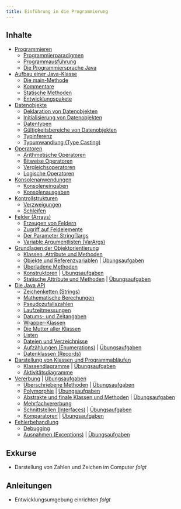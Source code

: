 ```yaml
---
title: Einführung in die Programmierung
---
```


## Inhalte
- [Programmieren](coding/coding.md)
    - [Programmierparadigmen](coding/programming-paradigms.md) 
    - [Programmausführung](coding/program-execution.md)
    - [Die Programmiersprache Java](coding/java.md)
- [Aufbau einer Java-Klasse](class-structure/class-structure.md)
    - [Die main-Methode](class-structure/main-method.md)
    - [Kommentare](class-structure/comments.md)
    - [Statische Methoden](class-structure/static-methods.md)
    - [Entwicklungspakete](class-structure/packages.md)
- [Datenobjekte](data-objects/data-objects.md)
    - [Deklaration von Datenobjekten](data-objects/declaration.md)
    - [Initialisierung von Datenobjekten](data-objects/initialization.md)
    - [Datentypen](data-objects/data-types.md) 
    - [Gültigkeitsbereiche von Datenobjekten](data-objects/scope.md)
    - [Typinferenz](data-objects/type-inference.md)
    - [Typumwandlung (Type Casting)](data-objects/type-casting.md)
- [Operatoren](operators/operators.md)
    - [Arithmetische Operatoren](operators/arithmetic-operators.md)
    - [Bitweise Operatoren](operators/bitwise-operators.md) 
    - [Vergleichsoperatoren](operators/comparison-operators.md) 
    - [Logische Operatoren](operators/logical-operators.md)
- [Konsolenanwendungen](console-applications/console-applications.md)
    - [Konsoleneingaben](console-applications/system-in.md)
    - [Konsolenausgaben](console-applications/system-out.md) 
- [Kontrollstrukturen](control-structures/control-structures.md)
    - [Verzweigungen](control-structures/cases.md)
    - [Schleifen](control-structures/loops.md)
- [Felder (Arrays)](arrays/arrays.md)
    - [Erzeugen von Feldern](arrays/array-creation.md)
    - [Zugriff auf Feldelemente](arrays/element-access.md)
    - [Der Parameter String\[\]args](arrays/string-args.md)
    - [Variable Argumentlisten (VarArgs)](arrays/var-args.md)
- [Grundlagen der Objektorientierung](oo/oo.md)
    - [Klassen, Attribute und Methoden](oo/classes-attributes-and-methods.md)
    - [Objekte und Referenzvariablen](oo/objects-and-references.md) \| [Übungsaufgaben](oo/exercises/objects-and-references.md)
    - [Überladene Methoden](oo/overloaded-methods.md)
    - [Konstruktoren](oo/constructors.md) \| [Übungsaufgaben](oo/exercises/constructors.md)
    - [Statische Attribute und Methoden](oo/static-attributes-and-methods.md) \| [Übungsaufgaben](oo/exercises/static-attributes-and-methods.md)
- [Die Java API](java-api/java-api.md)
    - [Zeichenketten (Strings)](java-api/strings.md)
    - [Mathematische Berechungen](java-api/maths.md)
    - [Pseudozufallszahlen](java-api/randoms.md)
    - [Laufzeitmessungen](java-api/runtimes.md)
    - [Datums- und Zeitangaben](java-api/dates-and-times.md)
    - [Wrapper-Klassen](java-api/wrappers.md)
    - [Die Mutter aller Klassen](java-api/object.md)
    - [Listen](java-api/lists.md)
    - [Dateien und Verzeichnisse](java-api/files.md)
    - [Aufzählungen (Enumerations)](java-api/enums.md) \| [Übungsaufgaben](java-api/exercises/enums.md)
    - [Datenklassen (Records)](java-api/records.md)
- [Darstellung von Klassen und Programmabläufen](uml/uml.md)
    - [Klassendiagramme](uml/class-diagrams.md) \| [Übungsaufgaben](uml/exercises/class-diagrams.md)
    - [Aktivitätsdiagramme](uml/activity-diagrams.md)
- [Vererbung](inheritance/inheritance.md) \| [Übungsaufgaben](inheritance/exercises/inheritance.md)
    - [Überschriebene Methoden](inheritance/overrided-methods.md) \| [Übungsaufgaben](inheritance/exercises/overrided-methods.md)
    - [Polymorphie](inheritance/polymorphie.md) \| [Übungsaufgaben](inheritance/exercises/polymorphie.md)
    - [Abstrakte und finale Klassen und Methoden](inheritance/abstract-and-final.md) \| [Übungsaufgaben](inheritance/exercises/abstract-and-final.md)
    - [Mehrfachvererbung](inheritance/multiple-inheritance.md)
    - [Schnittstellen (Interfaces)](inheritance/interfaces.md) \| [Übungsaufgaben](inheritance/exercises/interfaces.md)
    - [Komparatoren](inheritance/comparators.md) \| [Übungsaufgaben](inheritance/exercises/comparators.md)
- [Fehlerbehandlung](bugs/bugs.md)
    - [Debugging](bugs/debugging.md)
    - [Ausnahmen (Exceptions)](bugs/exceptions.md) \| [Übungsaufgaben](bugs/exercises/exceptions.md)

## Exkurse
- Darstellung von Zahlen und Zeichen im Computer _folgt_ 

## Anleitungen
- Entwicklungsumgebung einrichten _folgt_ 

